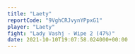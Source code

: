```yaml
---
title: "Laety"
reportCode: "9VghCRJvynYPpxG1"
player: "Laety"
fight: "Lady Vashj - Wipe 2 (47%)"
date: 2021-10-10T19:07:58.024000+00:00
---
```

